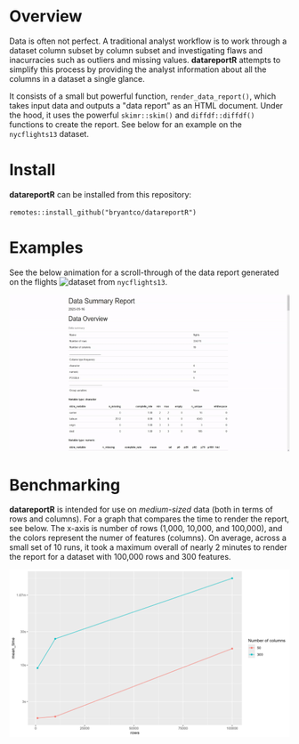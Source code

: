 # Overview

Data is often not perfect. A traditional analyst workflow is to work through a 
dataset column subset by column subset and investigating flaws and inacurracies
such as outliers and missing values. **datareportR** attempts to simplify this process by 
providing the analyst information about all the columns in a dataset a single glance. 

It consists of a small but powerful function, `render_data_report()`, which takes 
input data and outputs a "data report" as an HTML document. Under the hood, it uses the powerful
`skimr::skim()` and `diffdf::diffdf()` functions to create the report. See below for an example on the 
`nycflights13` dataset.

# Install

**datareportR** can be installed from this repository:

`remotes::install_github("bryantco/datareportR")`

# Examples

See the below animation for a scroll-through of the data report generated on the 
flights ![dataset](https://github.com/tidyverse/nycflights13) from `nycflights13`.

![](https://github.com/bryantco/datareportR/blob/main/_assets/data_report.gif)

# Benchmarking

**datareportR** is intended for use on *medium-sized* data (both in terms of rows
and columns). For a graph that compares the time to render the report, see below. The
x-axis is number of rows (1,000, 10,000, and 100,000), and the colors represent the 
numer of features (columns). On average, across a small set of 10 runs, it took a maximum
overall of nearly 2 minutes to render the report for a dataset with 100,000 rows and 300 features.

![](https://github.com/bryantco/datareportR/blob/main/_assets/benchmark_results.png)